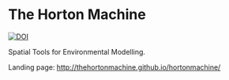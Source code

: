The Horton Machine
===================

[![DOI](https://zenodo.org/badge/16166156.svg)](https://zenodo.org/badge/latestdoi/16166156)

Spatial Tools for Environmental Modelling.


Landing page: http://thehortonmachine.github.io/hortonmachine/

